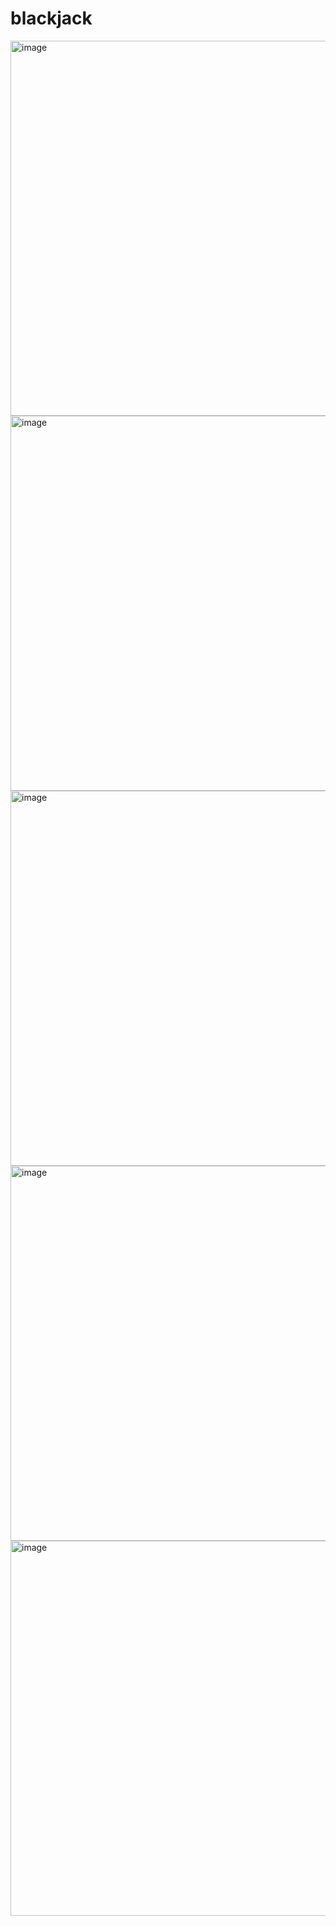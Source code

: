 # blackjack
<img width="1000" height="600" alt="image" src="https://github.com/user-attachments/assets/bb8618b3-9410-40d2-85cc-f1a5d401b178" />
<img width="1000" height="600" alt="image" src="https://github.com/user-attachments/assets/5eac1603-4d30-4fe7-bed9-e9b3b0e050f9" />
<img width="1000" height="600" alt="image" src="https://github.com/user-attachments/assets/f333f6f9-3726-4c52-9f1c-dd3fa1f400e9" />
<img width="1000" height="600" alt="image" src="https://github.com/user-attachments/assets/ab5bb6a5-a428-4c2b-b7de-410338a73fc7" />
<img width="1000" height="600" alt="image" src="https://github.com/user-attachments/assets/14017a19-a5eb-45b5-9879-7b7c905386f6" />
